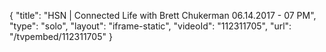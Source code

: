 {
    "title": "HSN | Connected Life with Brett Chukerman 06.14.2017 - 07 PM",
    "type": "solo",
    "layout": "iframe-static",
    "videoId": "112311705",
    "url": "\/tvpembed\/112311705"
}
